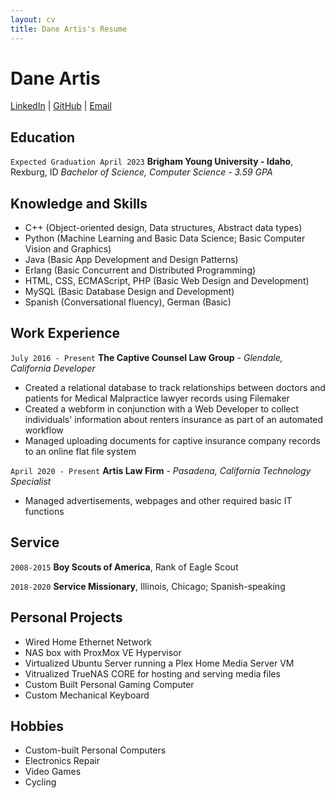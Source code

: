 ```yaml
---
layout: cv
title: Dane Artis's Resume
---
```

# Dane Artis

<div id="webaddress">
  <a href="https://www.linkedin.com/in/dane-artis/">LinkedIn</a>
| <a href="https://github.com/Dartis4">GitHub</a>
| <a href="mailto:dartis4@byui.edu">Email</a>
</div>

## Education

`Expected Graduation April 2023`
__Brigham Young University - Idaho__, Rexburg, ID
_Bachelor of Science, Computer Science - 3.59 GPA_

## Knowledge and Skills

- C++ (Object-oriented design, Data structures, Abstract data types)
- Python (Machine Learning and Basic Data Science; Basic Computer Vision and Graphics)
- Java (Basic App Development and Design Patterns)
- Erlang (Basic Concurrent and Distributed Programming)
- HTML, CSS, ECMAScript, PHP (Basic Web Design and Development)
- MySQL (Basic Database Design and Development)
- Spanish (Conversational fluency), German (Basic)

## Work Experience

`July 2016 - Present`
__The Captive Counsel Law Group__ - _Glendale, California_
_Developer_
- Created a relational database to track relationships between doctors and patients for Medical Malpractice lawyer records using Filemaker
- Created a webform in conjunction with a Web Developer to collect individuals' information about renters insurance as part of an automated workflow
- Managed uploading documents for captive insurance company records to an online flat file system

`April 2020 - Present`
__Artis Law Firm__ - _Pasadena, California_
_Technology Specialist_
- Managed advertisements, webpages and other required basic IT functions

## Service

`2008-2015`
__Boy Scouts of America__, Rank of Eagle Scout

`2018-2020`
__Service Missionary__, Illinois, Chicago; Spanish-speaking

## Personal Projects

- Wired Home Ethernet Network
- NAS box with ProxMox VE Hypervisor
- Virtualized Ubuntu Server running a Plex Home Media Server VM
- Vitrualized TrueNAS CORE for hosting and serving media files
- Custom Built Personal Gaming Computer
- Custom Mechanical Keyboard

## Hobbies

- Custom-built Personal Computers
- Electronics Repair
- Video Games
- Cycling

<!-- ### Footer

Last updated: May 2013 -->

